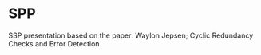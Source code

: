 # SPP

SSP presentation based on the paper: Waylon Jepsen; Cyclic Redundancy Checks and Error Detection
